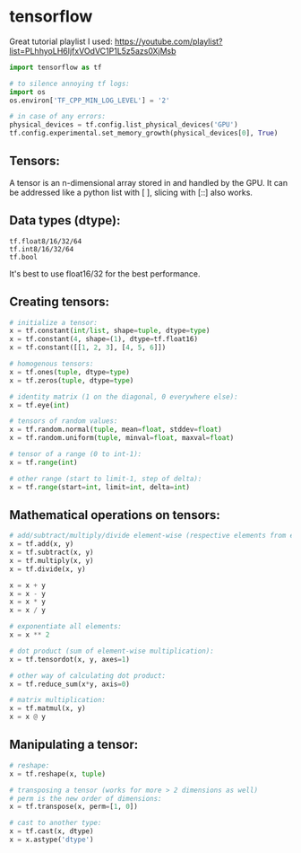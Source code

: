 # tensorflow
Great tutorial playlist I used: https://youtube.com/playlist?list=PLhhyoLH6IjfxVOdVC1P1L5z5azs0XjMsb

```python
import tensorflow as tf

# to silence annoying tf logs:
import os
os.environ['TF_CPP_MIN_LOG_LEVEL'] = '2'

# in case of any errors:
physical_devices = tf.config.list_physical_devices('GPU')
tf.config.experimental.set_memory_growth(physical_devices[0], True)
```

## Tensors:
A tensor is an n-dimensional array stored in and handled by the GPU. It can be addressed like a python list with [ ], slicing with [::] also works.

## Data types (dtype):
`tf.float8/16/32/64`  
`tf.int8/16/32/64`  
`tf.bool`  
  
It's best to use float16/32 for the best performance.

## Creating tensors:
```python
# initialize a tensor:
x = tf.constant(int/list, shape=tuple, dtype=type)
x = tf.constant(4, shape=(1), dtype=tf.float16)
x = tf.constant([[1, 2, 3], [4, 5, 6]])

# homogenous tensors:
x = tf.ones(tuple, dtype=type)
x = tf.zeros(tuple, dtype=type)

# identity matrix (1 on the diagonal, 0 everywhere else):
x = tf.eye(int)

# tensors of random values:
x = tf.random.normal(tuple, mean=float, stddev=float)
x = tf.random.uniform(tuple, minval=float, maxval=float)

# tensor of a range (0 to int-1):
x = tf.range(int)

# other range (start to limit-1, step of delta):
x = tf.range(start=int, limit=int, delta=int)
```

## Mathematical operations on tensors: 
```python
# add/subtract/multiply/divide element-wise (respective elements from each tensor):
x = tf.add(x, y)
x = tf.subtract(x, y)
x = tf.multiply(x, y)
x = tf.divide(x, y)

x = x + y
x = x - y
x = x * y
x = x / y

# exponentiate all elements:
x = x ** 2

# dot product (sum of element-wise multiplication):
x = tf.tensordot(x, y, axes=1)

# other way of calculating dot product:
x = tf.reduce_sum(x*y, axis=0)

# matrix multiplication:
x = tf.matmul(x, y)
x = x @ y

```

## Manipulating a tensor:
```python
# reshape:
x = tf.reshape(x, tuple)

# transposing a tensor (works for more > 2 dimensions as well)
# perm is the new order of dimensions:
x = tf.transpose(x, perm=[1, 0])

# cast to another type:
x = tf.cast(x, dtype)
x = x.astype('dtype')
```
